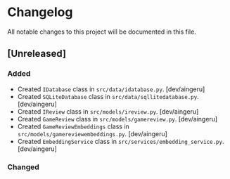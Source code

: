 # Changelog

All notable changes to this project will be documented in this file.

## [Unreleased]

### Added
- Created `IDatabase` class in `src/data/idatabase.py`. [dev/aingeru]
- Created `SQLiteDatabase` class in `src/data/sqllitedatabase.py`. [dev/aingeru]
- Created `IReview` class in `src/models/ireview.py`. [dev/aingeru]
- Created `GameReview` class in `src/models/gamereview.py`. [dev/aingeru]
- Created `GameReviewEmbeddings` class in `src/models/gamereviewembeddings.py`. [dev/aingeru]
- Created `EmbeddingService` class in `src/services/embedding_service.py`. [dev/aingeru]

### Changed